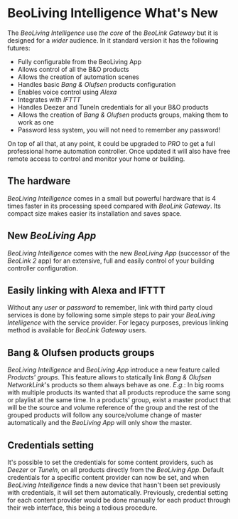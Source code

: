 # BeoLiving Intelligence What's New

The _BeoLiving Intelligence_ use _the core_ of the _BeoLink Gateway_ but it is designed for a _wider_ audience. In it standard version it has the following futures:
 - Fully configurable from the BeoLiving App
 - Allows control of all the B&O products
 - Allows the creation of automation scenes
 - Handles basic _Bang & Olufsen_ products configuration
 - Enables voice control using _Alexa_
 - Integrates with _IFTTT_
 - Handles Deezer and TuneIn credentials for all your B&O products
 - Allows the creation of _Bang & Olufsen_ products groups, making them to work as one
 - Password less system, you will not need to remember any password!

On top of all that, at any point, it could be upgraded to _PRO_ to get a full professional home automation controller. Once updated it will
also have free remote access to control and monitor your home or building.

## The hardware

_BeoLiving Intelligence_ comes in a small but powerful hardware that is 4 times faster in its processing speed compared with _BeoLink
Gateway_. Its compact size makes easier its installation and saves space.  

## New _BeoLiving App_

_BeoLiving Intelligence_ comes with the new _BeoLiving App_ (successor of the _BeoLink 2_ app) for an extensive, full and easily control of your 
building controller configuration.

## Easily linking with Alexa and IFTTT

Without any _user_ or _password_ to remember, link with third party cloud services is done by following some simple steps to pair your _BeoLiving Intelligence_ with the service provider.
For legacy purposes, previous linking method is available for _BeoLink Gateway_ users.

## Bang & Olufsen products groups

_BeoLiving Intelligence_ and _BeoLiving App_ introduce a new feature called _Products' groups_. This feature allows to statically link _Bang & Olufsen NetworkLink_'s products so them always behave as one. _E.g._: In big rooms with multiple products its wanted that all products reproduce the
same song or playlist at the same time. In a products' group, exist a master product that will be the source and volume reference of the
group and the rest of the grouped products will follow any source/volume change of master automatically and the _BeoLiving App_ will only
show the master.

## Credentials setting

It's possible to set the credentials for some content providers, such as _Deezer_ or _TuneIn_, on all products directly from the _BeoLiving App_. Default credentials for a specific content provider can now be set, and when _BeoLiving Intelligence_ finds a new device that hasn't been set previously with credentials, it will set them automatically. Previously, credential setting for each content provider would be done manually for each product through their web interface, this being a tedious procedure.
